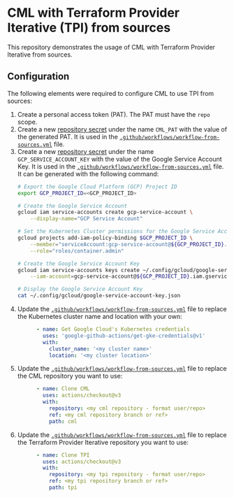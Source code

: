 # CML with Terraform Provider Iterative (TPI) from sources

This repository demonstrates the usage of CML with Terraform Provider Iterative
from sources.

## Configuration

The following elements were required to configure CML to use TPI from sources:

1. Create a personal access token (PAT). The PAT must have the `repo` scope.
2. Create a new
[repository secret](https://github.com/csia-pme/cml-with-tpi-from-sources/settings/secrets/actions)
under the name `CML_PAT` with the value of the generated PAT. It is used in the
[`.github/workflows/workflow-from-sources.yml`](.github/workflows/workflow-from-sources.yml) file.
3. Create a new
[repository secret](https://github.com/csia-pme/cml-with-tpi-from-sources/settings/secrets/actions)
under the name `GCP_SERVICE_ACCOUNT_KEY` with the value of the Google Service
Account Key. It is used in the
[`.github/workflows/workflow-from-sources.yml`](.github/workflows/workflow-from-sources.yml) file. It can
be generated with the following command:
    ```sh
    # Export the Google Cloud Platform (GCP) Project ID
    export GCP_PROJECT_ID=<GCP_PROJECT_ID>

    # Create the Google Service Account
    gcloud iam service-accounts create gcp-service-account \
        --display-name="GCP Service Account"

    # Set the Kubernetes Cluster permissions for the Google Service Account
    gcloud projects add-iam-policy-binding $GCP_PROJECT_ID \
        --member="serviceAccount:gcp-service-account@${GCP_PROJECT_ID}.iam.gserviceaccount.com" \
        --role="roles/container.admin"

    # Create the Google Service Account Key
    gcloud iam service-accounts keys create ~/.config/gcloud/google-service-account-key.json \
        --iam-account=gcp-service-account@${GCP_PROJECT_ID}.iam.gserviceaccount.com

    # Display the Google Service Account Key
    cat ~/.config/gcloud/google-service-account-key.json
    ```
4. Update the [`.github/workflows/workflow-from-sources.yml`](.github/workflows/workflow-from-sources.yml)
file to replace the Kubernetes cluster name and location with your own:
    ```yaml
          - name: Get Google Cloud's Kubernetes credentials
            uses: 'google-github-actions/get-gke-credentials@v1'
            with:
              cluster_name: '<my cluster name>'
              location: '<my cluster location>'
    ```
5. Update the [`.github/workflows/workflow-from-sources.yml`](.github/workflows/workflow-from-sources.yml)
file to replace the CML repository you want to use:
    ```yaml
          - name: Clone CML
            uses: actions/checkout@v3
            with:
              repository: <my cml repository - format user/repo>
              ref: <my cml repository branch or ref>
              path: cml
    ```
6. Update the [`.github/workflows/workflow-from-sources.yml`](.github/workflows/workflow-from-sources.yml)
file to replace the Terraform Provider Iterative repository you want to use:
    ```yaml
          - name: Clone TPI
            uses: actions/checkout@v3
            with:
              repository: <my tpi repository - format user/repo>
              ref: <my tpi repository branch or ref>
              path: tpi
    ```
